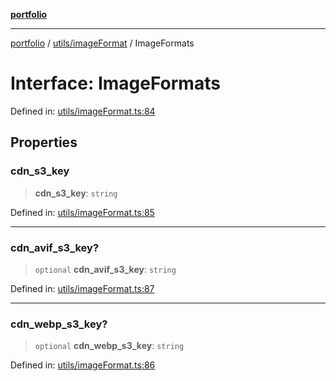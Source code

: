 [**portfolio**](../../../README.md)

***

[portfolio](../../../modules.md) / [utils/imageFormat](../README.md) / ImageFormats

# Interface: ImageFormats

Defined in: [utils/imageFormat.ts:84](https://github.com/tnorlund/Portfolio/blob/a750bca6c51f8640ad147eb0dab501741d427e7e/portfolio/utils/imageFormat.ts#L84)

## Properties

### cdn\_s3\_key

> **cdn\_s3\_key**: `string`

Defined in: [utils/imageFormat.ts:85](https://github.com/tnorlund/Portfolio/blob/a750bca6c51f8640ad147eb0dab501741d427e7e/portfolio/utils/imageFormat.ts#L85)

***

### cdn\_avif\_s3\_key?

> `optional` **cdn\_avif\_s3\_key**: `string`

Defined in: [utils/imageFormat.ts:87](https://github.com/tnorlund/Portfolio/blob/a750bca6c51f8640ad147eb0dab501741d427e7e/portfolio/utils/imageFormat.ts#L87)

***

### cdn\_webp\_s3\_key?

> `optional` **cdn\_webp\_s3\_key**: `string`

Defined in: [utils/imageFormat.ts:86](https://github.com/tnorlund/Portfolio/blob/a750bca6c51f8640ad147eb0dab501741d427e7e/portfolio/utils/imageFormat.ts#L86)
